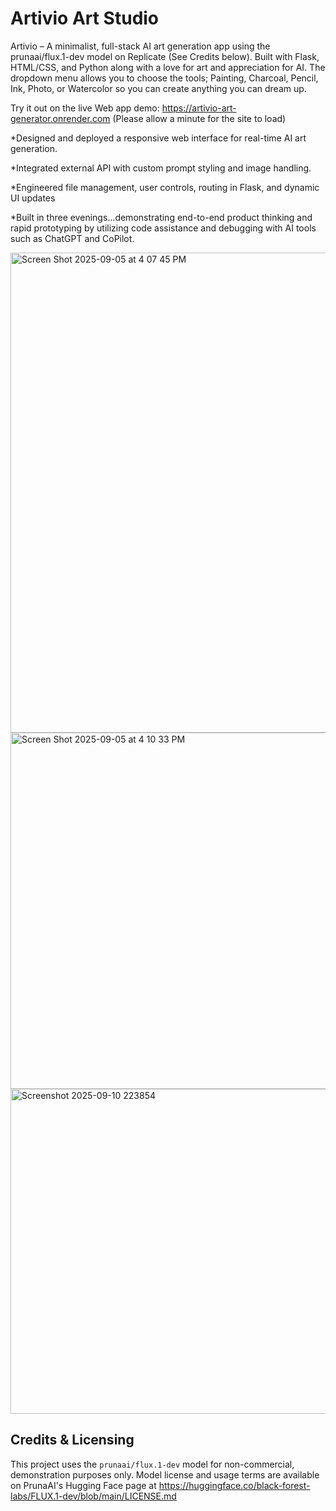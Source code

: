 # Artivio Art Studio

Artivio – A minimalist, full-stack AI art generation app using the prunaai/flux.1-dev model on Replicate (See Credits below). Built with Flask, HTML/CSS, and Python along with a love for art and appreciation for AI. The dropdown menu allows you to choose the tools; Painting, Charcoal, Pencil, Ink, Photo, or Watercolor so you can create anything you can dream up.

Try it out on the live Web app demo: https://artivio-art-generator.onrender.com (Please allow a minute for the site to load)

*Designed and deployed a responsive web interface for real-time AI art generation.

*Integrated external API with custom prompt styling and image handling.

*Engineered file management, user controls, routing in Flask, and dynamic UI updates

*Built in three evenings...demonstrating end-to-end product thinking and rapid prototyping by utilizing code assistance and debugging 
with AI tools such as ChatGPT and CoPilot.


<img width="549" height="768" alt="Screen Shot 2025-09-05 at 4 07 45 PM" src="https://github.com/user-attachments/assets/6fe270ae-5047-4223-ac86-797f94cdce89" />
<img width="559" height="570" alt="Screen Shot 2025-09-05 at 4 10 33 PM" src="https://github.com/user-attachments/assets/243c2934-e575-4b07-ac41-01e70ee2e3d7" />
<img width="520" height="520" alt="Screenshot 2025-09-10 223854" src="https://github.com/user-attachments/assets/d67667f6-685c-4c41-99b7-f3fa527e33cf" />


## Credits & Licensing
This project uses the `prunaai/flux.1-dev` model for non-commercial, demonstration purposes only.
Model license and usage terms are available on PrunaAI's Hugging Face page at https://huggingface.co/black-forest-labs/FLUX.1-dev/blob/main/LICENSE.md

